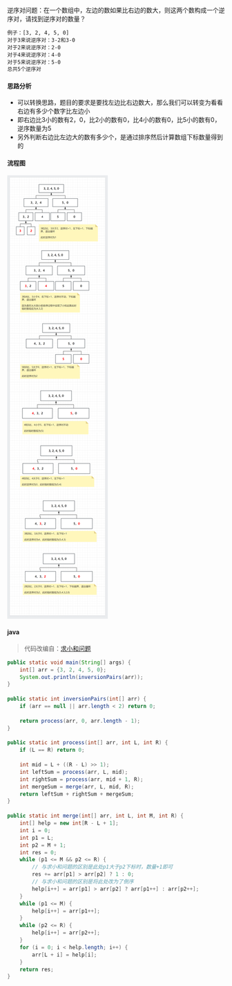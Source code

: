 逆序对问题：在一个数组中，左边的数如果比右边的数大，则这两个数构成一个逆序对，请找到逆序对的数量？

```tex
例子：[3, 2, 4, 5, 0] 
对于3来说逆序对：3-2和3-0
对于2来说逆序对：2-0
对于4来说逆序对：4-0
对于5来说逆序对：5-0
总共5个逆序对
```



#### 思路分析

- 可以转换思路，题目的要求是要找左边比右边数大，那么我们可以转变为看看右边有多少个数字比左边小
- 即右边比3小的数有2，0，比2小的数有0，比4小的数有0，比5小的数有0，逆序数量为5
- 另外判断右边比左边大的数有多少个，是通过排序然后计算数组下标数量得到的



#### 流程图

<img src="/images/wiki/algorithm/algorithm-inversion-pair_step1.png"  />



#### java

> 代码改编自：[求小和问题](https://carpedx.com/wiki/algorithm-small-sum/)

```java
public static void main(String[] args) {
    int[] arr = {3, 2, 4, 5, 0};
    System.out.println(inversionPairs(arr));
}

public static int inversionPairs(int[] arr) {
    if (arr == null || arr.length < 2) return 0;

    return process(arr, 0, arr.length - 1);
}

public static int process(int[] arr, int L, int R) {
    if (L == R) return 0;

    int mid = L + ((R - L) >> 1);
    int leftSum = process(arr, L, mid);
    int rightSum = process(arr, mid + 1, R);
    int mergeSum = merge(arr, L, mid, R);
    return leftSum + rightSum + mergeSum;
}

public static int merge(int[] arr, int L, int M, int R) {
    int[] help = new int[R - L + 1];
    int i = 0;
    int p1 = L;
    int p2 = M + 1;
    int res = 0;
    while (p1 <= M && p2 <= R) {
        // 与求小和问题的区别是此处p1大于p2下标时，数量+1即可
        res += arr[p1] > arr[p2] ? 1 : 0;
        // 与求小和问题的区别是将此处改为了倒序
        help[i++] = arr[p1] > arr[p2] ? arr[p1++] : arr[p2++];
    }
    while (p1 <= M) {
        help[i++] = arr[p1++];
    }
    while (p2 <= R) {
        help[i++] = arr[p2++];
    }
    for (i = 0; i < help.length; i++) {
        arr[L + i] = help[i];
    }
    return res;
}
```

